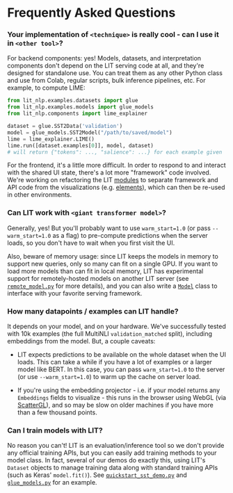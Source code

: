 # Frequently Asked Questions

<!--* freshness: { owner: 'lit-dev' reviewed: '2020-08-04' } *-->

### Your implementation of `<technique>` is really cool - can I use it in `<other tool>`?

For backend components: yes! Models, datasets, and interpretation components
don't depend on the LIT serving code at all, and they're designed for standalone
use. You can treat them as any other Python class and use from Colab, regular
scripts, bulk inference pipelines, etc. For example, to compute LIME:

```python
from lit_nlp.examples.datasets import glue
from lit_nlp.examples.models import glue_models
from lit_nlp.components import lime_explainer

dataset = glue.SST2Data('validation')
model = glue_models.SST2Model("/path/to/saved/model")
lime = lime_explainer.LIME()
lime.run([dataset.examples[0]], model, dataset)
# will return {"tokens": ..., "salience": ...} for each example given
```

For the frontend, it's a little more difficult. In order to respond to and
interact with the shared UI state, there's a lot more "framework" code involved.
We're working on refactoring the LIT
[modules](../lit_nlp/client/modules) to separate
framework and API code from the visualizations (e.g.
[elements](../lit_nlp/client/elements)),
which can then be re-used in
other environments.

### Can LIT work with `<giant transformer model>`?

Generally, yes! But you'll probably want to use `warm_start=1.0` (or pass
`--warm_start=1.0` as a flag) to pre-compute predictions when the server loads,
so you don't have to wait when you first visit the UI.

Also, beware of memory usage: since LIT keeps the models in memory to support
new queries, only so many can fit on a single GPU. If you want to load more
models than can fit in local memory, LIT has experimental support for
remotely-hosted models on another LIT server (see
[`remote_model.py`](../lit_nlp/components/remote_model.py)
for more details), and you can also write a [`Model`](python_api.md#models)
class to interface with your favorite serving framework.

### How many datapoints / examples can LIT handle?

It depends on your model, and on your hardware. We've successfully tested with
10k examples (the full MultiNLI `validation_matched` split), including
embeddings from the model. But, a couple caveats:

*   LIT expects predictions to be available on the whole dataset when the UI
    loads. This can take a while if you have a lot of examples or a larger model
    like BERT. In this case, you can pass `warm_start=1.0` to the server (or use
    `--warm_start=1.0`) to warm up the cache on server load.

*   If you're using the embedding projector - i.e. if your model returns any
    `Embeddings` fields to visualize - this runs in the browser using WebGL (via
    [ScatterGL](https://github.com/PAIR-code/scatter-gl)), and so may be slow on
    older machines if you have more than a few thousand points.

### Can I train models with LIT?

No reason you can't! LIT is an evaluation/inference tool so we don't provide any
official training APIs, but you can easily add training methods to your model
class. In fact, several of our demos do exactly this, using LIT's `Dataset`
objects to manage training data along with standard training APIs (such as
Keras' `model.fit()`). See
[`quickstart_sst_demo.py`](../lit_nlp/examples/quickstart_sst_demo.py)
and
[`glue_models.py`](../lit_nlp/examples/models/glue_models.py)
for an example.
